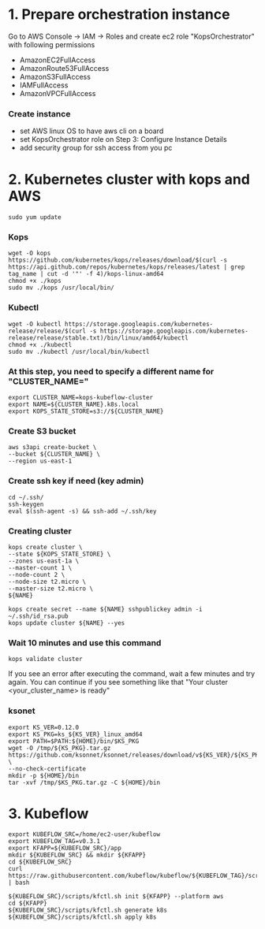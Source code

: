 # 1. Prepare orchestration instance
Go to AWS Console -> IAM -> Roles and create ec2 role "KopsOrchestrator" with following permissions

- AmazonEC2FullAccess
- AmazonRoute53FullAccess
- AmazonS3FullAccess
- IAMFullAccess
- AmazonVPCFullAccess

### Create instance
- set AWS linux OS to have aws cli on a board
- set KopsOrchestrator role on Step 3: Configure Instance Details
- add security group for ssh access from you pc


# 2. Kubernetes cluster with kops and AWS

    sudo yum update
### Kops
    wget -O kops https://github.com/kubernetes/kops/releases/download/$(curl -s https://api.github.com/repos/kubernetes/kops/releases/latest | grep tag_name | cut -d '"' -f 4)/kops-linux-amd64
    chmod +x ./kops
    sudo mv ./kops /usr/local/bin/
### Kubectl
    wget -O kubectl https://storage.googleapis.com/kubernetes-release/release/$(curl -s https://storage.googleapis.com/kubernetes-release/release/stable.txt)/bin/linux/amd64/kubectl
    chmod +x ./kubectl
    sudo mv ./kubectl /usr/local/bin/kubectl

### At this step, you need to specify a different name for "CLUSTER_NAME="

    export CLUSTER_NAME=kops-kubeflow-cluster
    export NAME=${CLUSTER_NAME}.k8s.local
    export KOPS_STATE_STORE=s3://${CLUSTER_NAME}

### Create S3 bucket
    aws s3api create-bucket \
    --bucket ${CLUSTER_NAME} \
    --region us-east-1


### Create ssh key if need (key admin)
    cd ~/.ssh/
    ssh-keygen
    eval $(ssh-agent -s) && ssh-add ~/.ssh/key

### Creating cluster
    kops create cluster \
    --state ${KOPS_STATE_STORE} \
    --zones us-east-1a \
    --master-count 1 \
    --node-count 2 \
    --node-size t2.micro \
    --master-size t2.micro \
    ${NAME}

    kops create secret --name ${NAME} sshpublickey admin -i ~/.ssh/id_rsa.pub
    kops update cluster ${NAME} --yes
### Wait 10 minutes and use this command
    kops validate cluster
If you see an error after executing the command, wait a few minutes and try again.
You can continue if you see something like that "Your cluster <your_cluster_name> is ready"

### ksonet
    export KS_VER=0.12.0
    export KS_PKG=ks_${KS_VER}_linux_amd64
    export PATH=$PATH:${HOME}/bin/$KS_PKG
    wget -O /tmp/${KS_PKG}.tar.gz https://github.com/ksonnet/ksonnet/releases/download/v${KS_VER}/${KS_PKG}.tar.gz \
    --no-check-certificate
    mkdir -p ${HOME}/bin
    tar -xvf /tmp/$KS_PKG.tar.gz -C ${HOME}/bin

# 3. Kubeflow
    export KUBEFLOW_SRC=/home/ec2-user/kubeflow
    export KUBEFLOW_TAG=v0.3.1
    export KFAPP=${KUBEFLOW_SRC}/app
    mkdir ${KUBEFLOW_SRC} && mkdir ${KFAPP}
    cd ${KUBEFLOW_SRC}
    curl https://raw.githubusercontent.com/kubeflow/kubeflow/${KUBEFLOW_TAG}/scripts/download.sh | bash

    ${KUBEFLOW_SRC}/scripts/kfctl.sh init ${KFAPP} --platform aws
    cd ${KFAPP}
    ${KUBEFLOW_SRC}/scripts/kfctl.sh generate k8s
    ${KUBEFLOW_SRC}/scripts/kfctl.sh apply k8s
